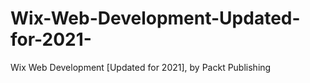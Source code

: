 


# Wix-Web-Development-Updated-for-2021-
Wix Web Development [Updated for 2021], by Packt Publishing
